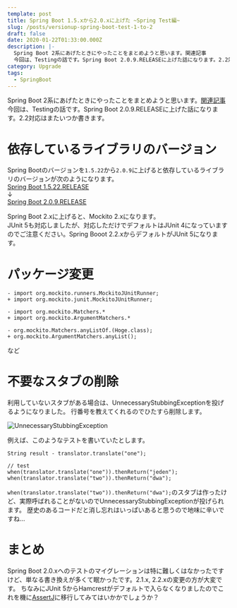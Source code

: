 ```yaml
---
template: post
title: Spring Boot 1.5.xから2.0.xに上げた ~Spring Test編~
slug: /posts/versionup-spring-boot-test-1-to-2
draft: false
date: 2020-01-22T01:33:00.000Z
description: |-
  Spring Boot 2系にあげたときにやったことをまとめようと思います。関連記事
  今回は、Testingの話です。Spring Boot 2.0.9.RELEASEに上げた話になります。2.2対応はまたいつか書きます。
category: Upgrade
tags:
  - SpringBoot
---
```

Spring Boot 2系にあげたときにやったことをまとめようと思います。[関連記事](https://note.com/b1a9idps/n/n0b9ca2ee57a2)\
今回は、Testingの話です。Spring Boot 2.0.9.RELEASEに上げた話になります。2.2対応はまたいつか書きます。

# 依存しているライブラリのバージョン

Spring Bootのバージョンを`1.5.22`から`2.0.9`に上げると依存しているライブラリのバージョンが次のようになります。\
[Spring Boot 1.5.22.RELEASE](https://docs.spring.io/spring-boot/docs/1.5.22.RELEASE/reference/html/appendix-dependency-versions.html#appendix-dependency-versions)\
↓\
[Spring Boot 2.0.9.RELEASE](https://docs.spring.io/spring-boot/docs/2.0.9.RELEASE/reference/html/appendix-dependency-versions.html#appendix-dependency-versions)  

Spring Boot 2.xに上げると、Mockito 2.xになります。\
JUnit 5も対応しましたが、対応しただけでデフォルトはJUnit 4になっていますのでご注意ください。Spring Booot 2.2.xからデフォルトがJUnit 5になります。

# パッケージ変更

```
- import org.mockito.runners.MockitoJUnitRunner;
+ import org.mockito.junit.MockitoJUnitRunner;
```

```
- import org.mockito.Matchers.*
+ import org.mockito.ArgumentMatchers.*
```

```
- org.mockito.Matchers.anyListOf.(Hoge.class);
+ org.mockito.ArgumentMatchers.anyList();
```

など

# 不要なスタブの削除

利用していないスタブがある場合は、UnnecessaryStubbingExceptionを投げるようになりました。
行番号を教えてくれるのでひたすら削除します。

![UnnecessaryStubbingException](/media/test.png "UnnecessaryStubbingException")

例えば、このようなテストを書いていたとします。

```
String result - translator.translate("one");

// test
when(translator.translate("one")).thenReturn("jeden");
when(translator.translate("two")).thenReturn("dwa");
```

`when(translator.translate("two")).thenReturn("dwa");`のスタブは作ったけど、実際呼ばれることがないのでUnnecessaryStubbingExceptionが投げられます。
歴史のあるコードだと消し忘れはいっぱいあると思うので地味に辛いですね...

# まとめ

Spring Boot 2.0.xへのテストのマイグレーションは特に難しくはなかったですけど、単なる書き換えが多くて眠かったです。2.1.x, 2.2.xの変更の方が大変です。
ちなみにJUnit 5からHamcrestがデフォルトで入らなくなりましたのでこれを機に[AssertJ](https://assertj.github.io/doc/)に移行してみてはいかかでしょうか？
